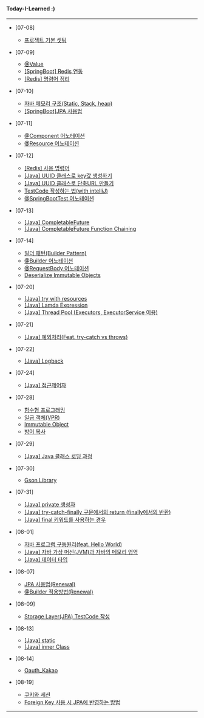 #### Today-I-Learned :)

---

* [07-08]
  * [프로젝트 기본 셋팅](https://www.notion.so/07-08-e24a5b5c52224901b361b301ac31a048)
* [07-09]
  * [@Value](https://www.notion.so/Value-b963cabc7e9d4475a3967f3236a338fc)
  * [[SpringBoot] Redis 연동](https://www.notion.so/SpringBoot-Redis-86e07f570d5743a0b913a5925c073a63)
  * [[Redis] 명령어 정리](https://www.notion.so/Redis-fa4906140e8743c993ab54c0f2171b5f)

* [07-10]
  * [자바 메모리 구조(Static, Stack, heap)](https://www.notion.so/JAVA-Static-Stack-heap-b964277b8ac14653af68ef623466cbca)
  * [[SpringBoot]JPA 사용법](https://www.notion.so/JPA-JPA-175c14ba62064a07945fe6f75004651b)

* [07-11]
  * [@Component 어노테이션](https://www.notion.so/Component-822eaac5756c4ae8a1f929d02ee7753f)
  * [@Resource 어노테이션](https://www.notion.so/Resource-aa324d98527a421483cda96a258f32cc)

* [07-12]
  * [[Redis] 사용 명령어](https://www.notion.so/Redis-41f2f693ec0c455db62cb2ee409bf6df)
  * [[Java] UUID 클래스로 key값 생성하기](https://www.notion.so/Java-UUID-key-db59b8894015448d83d433b9bc8c0505)
  * [[Java] UUID 클래스로 단축URL 만들기](https://www.notion.so/JAVA-UUID-URL-da5ec209b6694ae6b4559a2fbb5861a7)
  * [TestCode 작성하는 법(with intelliJ)](https://www.notion.so/TestCode-with-intelliJ-5686a7deed9e45579a3187b04b60ad89)
  * [@SpringBootTest 어노테이션](https://www.notion.so/SpringBootTest-88bfc38b2d684091812b0fa5380ec77a)

* [07-13]
  * [[Java] CompletableFuture](https://www.notion.so/Java-CompletableFuture-7d884e622183499caf6441d94e12d3d8)
  * [[Java] CompletableFuture Function Chaining](https://www.notion.so/Java-CompletableFuture-Function-Chaining-9e120247a8554c43b72ddcda90345f59)

* [07-14]
  * [빌더 패턴(Builder Pattern)](https://www.notion.so/Builder-Pattern-3a724ae3914b4007a93673cfa3371796)
  * [@Builder 어노테이션](https://www.notion.so/builder-3f65205283de44dab533af5a5b3cb7e8)
  * [@RequestBody 어노테이션](https://www.notion.so/RequestBody-ef06a5c7aa4b456580f77f72ff8f631b)
  * [Deserialize Immutable Objects](https://www.notion.so/Deserialize-Immutable-Objects-with-Jackson-750b8306a8c64efbb3f875dcc9846c9c)
  
  
* [07-20]
  * [[Java] try with resources](https://www.notion.so/Java-try-with-resources-e76ff050d0834b4a84e7484be7e38d36)
  * [[Java] Lamda Expression](https://www.notion.so/Java-Lamda-Expression-d6a746de8b7e46878b727402b7c6ead5)
  * [[Java] Thread Pool (Executors, ExecutorService 이용)](https://www.notion.so/Java-Thread-Pool-Executors-ExecutorService-c2796443098946dc86da9b4aff6caa79)
  
* [07-21]
  * [[Java] 예외처리(Feat. try-catch vs throws)](https://www.notion.so/Java-Feat-try-catch-vs-throws-af0a5d7720dd41f881dcce4fb971c7d7)
  
* [07-22]
  * [[Java] Logback](https://www.notion.so/Java-Logback-9c8a3d42531942ce9254401015094bcd)
  
* [07-24]
  * [[Java] 접근제어자](https://www.notion.so/Java-a0cff416974f4f95b17aae01233d07b7)
  
* [07-28]
  * [함수형 프로그래밍](https://www.notion.so/9cbccb1b95dc4135a101991ae701f632)
  * [일급 객체(VPR)](https://www.notion.so/VPR-f030006af3a449a9b30bb219860dc117)
  * [Immutable Object](https://www.notion.so/Java-Immutable-Object-9ae3e4fec8324c77abaffafcada8f295)
  * [방어 복사](https://www.notion.so/Java-b6449a4bb6a44070bf96dbdf1f72c1bb)
  
* [07-29]
  * [[Java] Java 클래스 로딩 과정](https://www.notion.so/Java-Java-b434010a0682425ab77ce7eebd217a55)
 
* [07-30]
  * [Gson Library](https://www.notion.so/Gson-8f46d1188f6b4f728ec3ffadaa176904)
  
* [07-31]
  * [[Java] private 생성자](https://www.notion.so/Java-private-9145802e32c84114b2ae87f51bf8e923)
  * [[Java] try-catch-finally 구문에서의 return (finally에서의 반환)](https://www.notion.so/Java-try-catch-finally-return-finally-9ead106dd91246848c3b77b52942dd89)
  * [[Java] final 키워드를 사용하는 경우](https://www.notion.so/Java-final-2e3010ef862a4706862dc5b32b3f5b85)

* [08-01]
  * [자바 프로그램 구동원리(feat. Hello World)](https://www.notion.so/hello-world-f76e77404d5d4cda8a441342f3e8ae40)
  * [[Java] 자바 가상 머신(JVM)과 자바의 메모리 영역](https://www.notion.so/Java-JVM-319c48ae38534eb5bd04b00a6cdc8aa5)
  * [[Java] 데이터 타입](https://www.notion.so/Java-8cedd164eceb4bd8be2485961441451b)

* [08-07]
  * [JPA 사용법(Renewal)](https://www.notion.so/NES-JPA-175c14ba62064a07945fe6f75004651b)
  * [@Builder 적용방법(Renewal)](https://www.notion.so/NES-Builder-3f65205283de44dab533af5a5b3cb7e8)

* [08-09]
  * [Storage Layer(JPA) TestCode 작성](https://www.notion.so/Storage-Layer-JPA-Test-c70c5599ed954cdf9a2d13656589f1a5)

* [08-13]
  * [[Java] static ](https://www.notion.so/Java-static-562604b40e774743875560f073521b30)
  * [[Java] inner Class](https://www.notion.so/Java-inner-Class-4f8b4dacb68b4465ada84d461ef90e4a)
  
* [08-14]
  * [Oauth_Kakao](https://www.notion.so/Oauth_Kakao-9b05a84a75634d078d9e3110648199cf)

* [08-19]
  * [쿠키와 세션](https://www.notion.so/a93b6b380d264e8d9840fc448ac3e2bd)
  * [Foreign Key 사용 시 JPA에 반영하는 방법](https://www.notion.so/Foreign-Key-JPA-74e6e605b0924ea99091d5d77a44077a)


---
